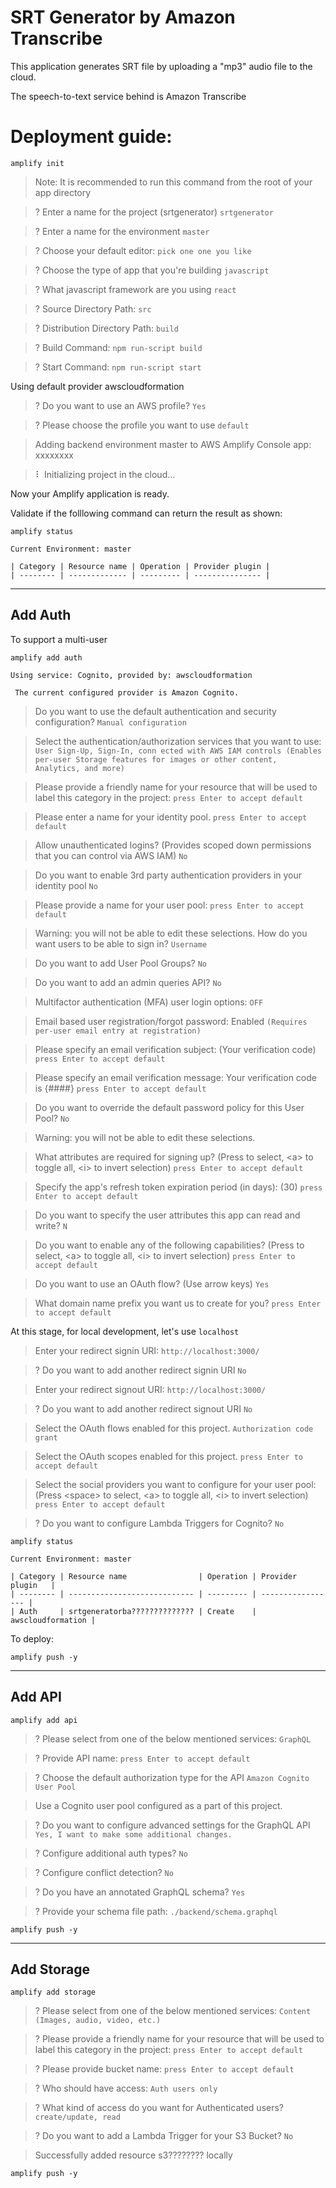 # SRT Generator by Amazon Transcribe

This application generates SRT file by uploading a "mp3" audio file to the cloud.

The speech-to-text service behind is Amazon Transcribe

# Deployment guide:


```
amplify init
```

> Note: It is recommended to run this command from the root of your app directory

> ? Enter a name for the project (srtgenerator) `srtgenerator`

> ? Enter a name for the environment `master`

> ? Choose your default editor: `pick one one you like`

> ? Choose the type of app that you're building `javascript`

> ? What javascript framework are you using `react`

> ? Source Directory Path:  `src`

> ? Distribution Directory Path: `build`

> ? Build Command:  `npm run-script build`

> ? Start Command: `npm run-script start`

Using default provider  awscloudformation

> ? Do you want to use an AWS profile? `Yes`

> ? Please choose the profile you want to use `default`

> Adding backend environment master to AWS Amplify Console app: xxxxxxxx

> ⠇ Initializing project in the cloud...

Now your Amplify application is ready.


Validate if the folllowing command can return the result as shown:

```
amplify status
```

```
Current Environment: master

| Category | Resource name | Operation | Provider plugin |
| -------- | ------------- | --------- | --------------- |

```

----

## Add Auth

To support a multi-user

```
amplify add auth
```

```
Using service: Cognito, provided by: awscloudformation
 
 The current configured provider is Amazon Cognito. 
```

>  Do you want to use the default authentication and security configuration? `Manual configuration`

> Select the authentication/authorization services that you want to use: `User Sign-Up, Sign-In, conn
ected with AWS IAM controls (Enables per-user Storage features for images or other content, Analytics, and more)`

> Please provide a friendly name for your resource that will be used to label this category in the project: `press Enter to accept default`

> Please enter a name for your identity pool. `press Enter to accept default`

> Allow unauthenticated logins? (Provides scoped down permissions that you can control via AWS IAM) `No`

> Do you want to enable 3rd party authentication providers in your identity pool `No`

> Please provide a name for your user pool: `press Enter to accept default`

> Warning: you will not be able to edit these selections. 
 How do you want users to be able to sign in? `Username`

> Do you want to add User Pool Groups? `No`

> Do you want to add an admin queries API? `No`

> Multifactor authentication (MFA) user login options: `OFF`

> Email based user registration/forgot password: Enabled `(Requires per-user email entry at registration)`

> Please specify an email verification subject: (Your verification code) `press Enter to accept default`

> Please specify an email verification message: Your verification code is {####} `press Enter to accept default`

> Do you want to override the default password policy for this User Pool? `No`

> Warning: you will not be able to edit these selections.

> What attributes are required for signing up? (Press <space> to select, \<a\> to toggle all, \<i\> to invert selection) `press Enter to accept default`

> Specify the app's refresh token expiration period (in days): (30) `press Enter to accept default`

> Do you want to specify the user attributes this app can read and write? `N`

> Do you want to enable any of the following capabilities? (Press <space> to select, \<a\> to toggle all, \<i\> to invert selection) `press Enter to accept default`

> Do you want to use an OAuth flow? (Use arrow keys) `Yes`

>  What domain name prefix you want us to create for you? `press Enter to accept default`

At this stage, for local development, let's use `localhost`

> Enter your redirect signin URI: `http://localhost:3000/`

> ? Do you want to add another redirect signin URI `No`

> Enter your redirect signout URI: `http://localhost:3000/`

> ? Do you want to add another redirect signout URI `No`

> Select the OAuth flows enabled for this project. `Authorization code grant`

> Select the OAuth scopes enabled for this project. `press Enter to accept default`

> Select the social providers you want to configure for your user pool: (Press \<space\> to select, \<a\> to toggle all, \<i\> to invert selection) `press Enter to accept default`

> ? Do you want to configure Lambda Triggers for Cognito? `No`


```
amplify status
```

```
Current Environment: master

| Category | Resource name                | Operation | Provider plugin   |
| -------- | ---------------------------- | --------- | ----------------- |
| Auth     | srtgeneratorba?????????????? | Create    | awscloudformation |

```

To deploy:

```
amplify push -y
```

----

## Add API

```
amplify add api
```

> ? Please select from one of the below mentioned services: `GraphQL`

> ? Provide API name: `press Enter to accept default`

> ? Choose the default authorization type for the API `Amazon Cognito User Pool`

> Use a Cognito user pool configured as a part of this project.

> ? Do you want to configure advanced settings for the GraphQL API `Yes, I want to make some additional changes.`

> ? Configure additional auth types? `No`

> ? Configure conflict detection? `No`

> ? Do you have an annotated GraphQL schema? `Yes`

> ? Provide your schema file path: `./backend/schema.graphql`

```
amplify push -y
```

----

## Add Storage

```
amplify add storage
```

> ? Please select from one of the below mentioned services: `Content (Images, audio, video, etc.)`


> ? Please provide a friendly name for your resource that will be used to label this category in the project: `press Enter to accept default`

> ? Please provide bucket name: `press Enter to accept default`

> ? Who should have access: `Auth users only`

> ? What kind of access do you want for Authenticated users? `create/update, read`

> ? Do you want to add a Lambda Trigger for your S3 Bucket? `No`

> Successfully added resource s3???????? locally

```
amplify push -y
```







